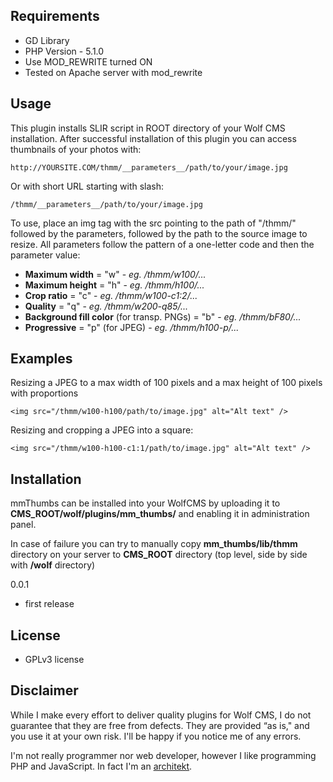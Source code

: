 Requirements
------------

 - GD Library
 - PHP Version - 5.1.0
 - Use MOD_REWRITE turned ON
 - Tested on Apache server with mod_rewrite

Usage
-----

This plugin installs SLIR script in ROOT directory of your Wolf CMS installation. After successful installation of this plugin you can access thumbnails of your photos with:

```
http://YOURSITE.COM/thmm/__parameters__/path/to/your/image.jpg
```

Or with short URL starting with slash:

```
/thmm/__parameters__/path/to/your/image.jpg
```

To use, place an img tag with the src pointing to the path of "/thmm/" followed by the parameters, followed by the path to the source image to resize. All parameters follow the pattern of a one-letter code and then the parameter value:

 - **Maximum width** = "w" - *eg. /thmm/w100/...*
 - **Maximum height** = "h" - *eg. /thmm/h100/...*
 - **Crop ratio** = "c" - *eg. /thmm/w100-c1:2/...*
 - **Quality** = "q" - *eg. /thmm/w200-q85/...*
 - **Background fill color** (for transp. PNGs) = "b" - *eg. /thmm/bF80/...*
 - **Progressive** = "p" (for JPEG) - *eg. /thmm/h100-p/...*

Examples
--------

Resizing a JPEG to a max width of 100 pixels and a max height of 100 pixels
with proportions 

```
<img src="/thmm/w100-h100/path/to/image.jpg" alt="Alt text" />
```
  
Resizing and cropping a JPEG into a square:

```
<img src="/thmm/w100-h100-c1:1/path/to/image.jpg" alt="Alt text" />
```

Installation
------------

mmThumbs can be installed into your WolfCMS by uploading it to **CMS_ROOT/wolf/plugins/mm_thumbs/** and enabling it in administration panel.

In case of failure you can try to manually copy **mm_thumbs/lib/thmm** directory on your server to **CMS_ROOT** directory (top level, side by side with **/wolf** directory) 


0.0.1

- first release


License
-------

* GPLv3 license

Disclaimer
----------

While I make every effort to deliver quality plugins for Wolf CMS, I do not guarantee that they are free from defects. They are provided “as is," and you use it at your own risk. I'll be happy if you notice me of any errors.

I'm not really programmer nor web developer, however I like programming PHP and JavaScript. In fact I'm an [architekt](http://marekmurawski.pl).